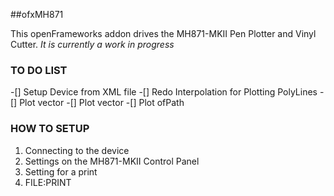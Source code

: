 ##ofxMH871

This openFrameworks addon drives the MH871-MKII Pen Plotter and Vinyl Cutter. 
_It is currently a work in progress_
### TO DO LIST
-[] Setup Device from XML file
-[] Redo Interpolation for Plotting PolyLines
-[] Plot vector<ofPoints>
-[] Plot vector<ofVec2f>
-[] Plot ofPath

### HOW TO SETUP 

1. Connecting to the device
2. Settings on the MH871-MKII Control Panel
3. Setting for a print
4. FILE:PRINT
